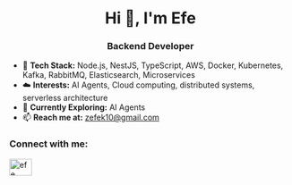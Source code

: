<h1 align="center">Hi 👋, I'm Efe</h1>
<h3 align="center">Backend Developer</h3>

- 🔧 **Tech Stack:** Node.js, NestJS, TypeScript, AWS, Docker, Kubernetes, Kafka, RabbitMQ, Elasticsearch, Microservices  
- ☁️ **Interests:** AI Agents, Cloud computing, distributed systems, serverless architecture  
- 🤖 **Currently Exploring:** AI Agents  
- 📫 **Reach me at:** zefek10@gmail.com  

<h3 align="left">Connect with me:</h3>
<p align="left">
  <a href="https://www.linkedin.com/in/efe-karakanl%C4%B1-626216224/" target="_blank">
    <img align="center" src="https://raw.githubusercontent.com/rahuldkjain/github-profile-readme-generator/master/src/images/icons/Social/linked-in-alt.svg" alt="efe karakanlı" height="30" width="40" />
  </a>
</p>
